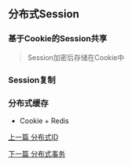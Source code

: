 ## 分布式Session

### 基于Cookie的Session共享

> Session加密后存储在Cookie中

### Session复制

### 分布式缓存

* Cookie + Redis


[上一篇 分布式ID](10-分布式/分布式ID.md)

[下一篇 分布式事务](10-分布式/分布式事务.md)
